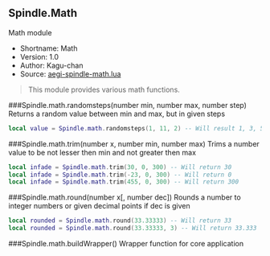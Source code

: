 Spindle.Math
------------
Math module

* Shortname: Math
* Version: 1.0
* Author: Kagu-chan
* Source: [aegi-spindle-math.lua](https://github.com/Kagurame/AegiSpindle/blob/master/src/aegi-spindle-math.lua)

> This module provides various math functions.

###Spindle.math.randomsteps(number min, number max, number step)
Returns a random value between min and max, but in given steps
```lua
local value = Spindle.math.randomsteps(1, 11, 2) -- Will result 1, 3, 5, 7, 9 or 11
```

###Spindle.math.trim(number x, number min, number max)
Trims a number value to be not lesser then min and not greater then max
```lua
local infade = Spindle.math.trim(30, 0, 300) -- Will return 30
local infade = Spindle.math.trim(-23, 0, 300) -- Will return 0
local infade = Spindle.math.trim(455, 0, 300) -- Will return 300
```

###Spindle.math.round(number x[, number dec])
Rounds a number to integer numbers or given decimal points if dec is given
```lua
local rounded = Spindle.math.round(33.33333) -- Will return 33
local rounded = Spindle.math.round(33.33333, 3) -- Will return 33.333
```

###Spindle.math.buildWrapper()
Wrapper function for core application
